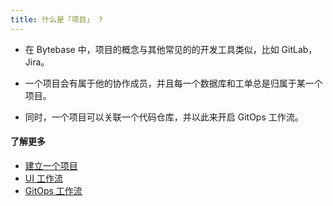 ```yaml
---
title: 什么是「项目」 ?
---
```


- 在 Bytebase 中，项目的概念与其他常见的的开发工具类似，比如 GitLab，Jira。

- 一个项目会有属于他的协作成员，并且每一个数据库和工单总是归属于某一个项目。

- 同时，一个项目可以关联一个代码仓库，并以此来开启 GitOps 工作流。

#### 了解更多

- [建立一个项目](https://www.bytebase.com/docs/get-started/step-by-step/create-a-project)
- [UI 工作流](https://www.bytebase.com/docs/change-database/change-workflow)
- [GitOps 工作流](https://www.bytebase.com/docs/vcs-integration/enable-gitops-workflow)
